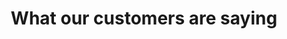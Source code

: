 ---
title: "What our customers are saying"
ourcustomers: 
  [
      {
          id: 1,
          title: "",
          review: "I really like their video consultation module, where it had good quality video and the documentation that is not present in other apps.The charging for each consultation is also very easy to understand. It is very modular and flexible",
          name: "Dr. Krishnan",
          location: "Peadetrician, JP Nagar",
      }
  ]
---